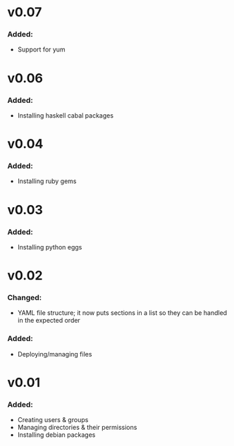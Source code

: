 # v0.07
### Added:

* Support for yum

# v0.06
### Added:

* Installing haskell cabal packages

# v0.04
### Added:

* Installing ruby gems

# v0.03
### Added:

* Installing python eggs

# v0.02
### Changed:

* YAML file structure; it now puts sections in a list so they can be handled in the expected order

### Added:

* Deploying/managing files

# v0.01
### Added:

* Creating users & groups
* Managing directories & their permissions
* Installing debian packages
